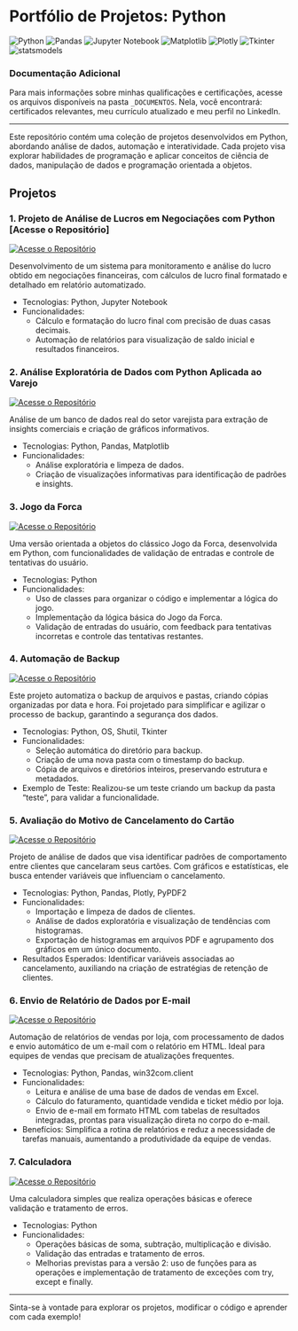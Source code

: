 # Portfólio de Projetos: Python
![Python](https://img.shields.io/badge/Python-3776AB?style=for-the-badge&logo=python&logoColor=white)
![Pandas](https://img.shields.io/badge/Pandas-150458?style=for-the-badge&logo=pandas&logoColor=white)
![Jupyter Notebook](https://img.shields.io/badge/Jupyter%20Notebook-F37626?style=for-the-badge&logo=jupyter&logoColor=white)
![Matplotlib](https://img.shields.io/badge/Matplotlib-11557c?style=for-the-badge)
![Plotly](https://img.shields.io/badge/Plotly-3F4F75?style=for-the-badge&logo=plotly&logoColor=white)
![Tkinter](https://img.shields.io/badge/Tkinter-FF6F00?style=for-the-badge&logo=python&logoColor=white)
![statsmodels](https://img.shields.io/badge/statsmodels-3776AB?style=for-the-badge&logo=python&logoColor=white)

### Documentação Adicional
Para mais informações sobre minhas qualificações e certificações, acesse os arquivos disponíveis na pasta <code>_DOCUMENTOS</code>. Nela, você encontrará: certificados relevantes, meu currículo atualizado e meu perfil no LinkedIn.

<hr> 

Este repositório contém uma coleção de projetos desenvolvidos em Python, abordando análise de dados, automação e interatividade. Cada projeto visa explorar habilidades de programação e aplicar conceitos de ciência de dados, manipulação de dados e programação orientada a objetos.

## Projetos

### 1. Projeto de Análise de Lucros em Negociações com Python [Acesse o Repositório]
[![Acesse o Repositório](https://img.shields.io/badge/Acesse%20o%20Reposit%C3%B3rio-gray?style=for-the-badge)](https://github.com/vitoriapguimaraes/portifolio-python-data_science/tree/main/An%C3%A1lise%20Estat%C3%ADstica%20com%20Statsmodels)

Desenvolvimento de um sistema para monitoramento e análise do lucro obtido em negociações financeiras, com cálculos de lucro final formatado e detalhado em relatório automatizado.

- Tecnologias: Python, Jupyter Notebook
- Funcionalidades:
    - Cálculo e formatação do lucro final com precisão de duas casas decimais.
    - Automação de relatórios para visualização de saldo inicial e resultados financeiros.

### 2. Análise Exploratória de Dados com Python Aplicada ao Varejo
[![Acesse o Repositório](https://img.shields.io/badge/Acesse%20o%20Reposit%C3%B3rio-gray?style=for-the-badge)](https://github.com/vitoriapguimaraes/portifolio-python-data_science/tree/main/Analise%20de%20Vendas)

Análise de um banco de dados real do setor varejista para extração de insights comerciais e criação de gráficos informativos.
- Tecnologias: Python, Pandas, Matplotlib
- Funcionalidades:
    - Análise exploratória e limpeza de dados.
    - Criação de visualizações informativas para identificação de padrões e insights.

### 3. Jogo da Forca
[![Acesse o Repositório](https://img.shields.io/badge/Acesse%20o%20Reposit%C3%B3rio-gray?style=for-the-badge)](https://github.com/vitoriapguimaraes/portifolio-python-data_science/tree/main/Jogo%20da%20Forca)

Uma versão orientada a objetos do clássico Jogo da Forca, desenvolvida em Python, com funcionalidades de validação de entradas e controle de tentativas do usuário.
- Tecnologias: Python
- Funcionalidades:
    - Uso de classes para organizar o código e implementar a lógica do jogo.
    - Implementação da lógica básica do Jogo da Forca.
    - Validação de entradas do usuário, com feedback para tentativas incorretas e controle das tentativas restantes.

### 4. Automação de Backup
[![Acesse o Repositório](https://img.shields.io/badge/Acesse%20o%20Reposit%C3%B3rio-gray?style=for-the-badge)](https://github.com/vitoriapguimaraes/portifolio-python-data_science/tree/main/Automo%C3%A7%C3%A3o%20de%20backup)

Este projeto automatiza o backup de arquivos e pastas, criando cópias organizadas por data e hora. Foi projetado para simplificar e agilizar o processo de backup, garantindo a segurança dos dados.

- Tecnologias: Python, OS, Shutil, Tkinter
- Funcionalidades:
    - Seleção automática do diretório para backup.
    - Criação de uma nova pasta com o timestamp do backup.
    - Cópia de arquivos e diretórios inteiros, preservando estrutura e metadados.
- Exemplo de Teste: Realizou-se um teste criando um backup da pasta “teste”, para validar a funcionalidade.

### 5. Avaliação do Motivo de Cancelamento do Cartão
[![Acesse o Repositório](https://img.shields.io/badge/Acesse%20o%20Reposit%C3%B3rio-gray?style=for-the-badge)](https://github.com/vitoriapguimaraes/portifolio-python-data_science/tree/main/Avalia%C3%A7%C3%A3o%20Cancelamento%20de%20Cart%C3%A3o)

Projeto de análise de dados que visa identificar padrões de comportamento entre clientes que cancelaram seus cartões. Com gráficos e estatísticas, ele busca entender variáveis que influenciam o cancelamento.

- Tecnologias: Python, Pandas, Plotly, PyPDF2
- Funcionalidades:
    - Importação e limpeza de dados de clientes.
    - Análise de dados exploratória e visualização de tendências com histogramas.
    - Exportação de histogramas em arquivos PDF e agrupamento dos gráficos em um único documento.
- Resultados Esperados: Identificar variáveis associadas ao cancelamento, auxiliando na criação de estratégias de retenção de clientes.

### 6. Envio de Relatório de Dados por E-mail
[![Acesse o Repositório](https://img.shields.io/badge/Acesse%20o%20Reposit%C3%B3rio-gray?style=for-the-badge)](https://github.com/vitoriapguimaraes/portifolio-python-data_science/tree/main/Relat%C3%B3rio%20de%20Dados%20por%20Email)

Automação de relatórios de vendas por loja, com processamento de dados e envio automático de um e-mail com o relatório em HTML. Ideal para equipes de vendas que precisam de atualizações frequentes.

- Tecnologias: Python, Pandas, win32com.client
- Funcionalidades:
    - Leitura e análise de uma base de dados de vendas em Excel.
    - Cálculo do faturamento, quantidade vendida e ticket médio por loja.
    - Envio de e-mail em formato HTML com tabelas de resultados integradas, prontas para visualização direta no corpo do e-mail.
- Benefícios: Simplifica a rotina de relatórios e reduz a necessidade de tarefas manuais, aumentando a produtividade da equipe de vendas.

### 7. Calculadora
[![Acesse o Repositório](https://img.shields.io/badge/Acesse%20o%20Reposit%C3%B3rio-gray?style=for-the-badge)](https://github.com/vitoriapguimaraes/portifolio-python-data_science/tree/main/Calculadora)

Uma calculadora simples que realiza operações básicas e oferece validação e tratamento de erros.
- Tecnologias: Python
- Funcionalidades:
    - Operações básicas de soma, subtração, multiplicação e divisão.
    - Validação das entradas e tratamento de erros.
    - Melhorias previstas para a versão 2: uso de funções para as operações e implementação de tratamento de exceções com try, except e finally.

<hr>

Sinta-se à vontade para explorar os projetos, modificar o código e aprender com cada exemplo!
